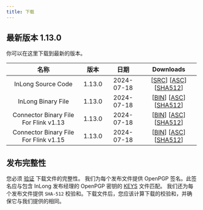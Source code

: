 ```yaml
---
title: 下载
---
```


## 最新版本 1.13.0
你可以在这里下载到最新的版本。

|                  名称                   |   版本   |     日期     |                                                                                                                                                                                                                                                                             Downloads                                                                                                                                                                                                                                                                             |
|:-------------------------------------:|:------:|:----------:|:-----------------------------------------------------------------------------------------------------------------------------------------------------------------------------------------------------------------------------------------------------------------------------------------------------------------------------------------------------------------------------------------------------------------------------------------------------------------------------------------------------------------------------------------------------------------:|
|          InLong Source Code           | 1.13.0 | 2024-07-18 |                                                                                                                              [[SRC](https://downloads.apache.org/inlong/1.13.0/apache-inlong-1.13.0-src.tar.gz)]                [[ASC](https://downloads.apache.org/inlong/1.13.0/apache-inlong-1.13.0-src.tar.gz.asc)]                [[SHA512](https://downloads.apache.org/inlong/1.13.0/apache-inlong-1.13.0-src.tar.gz.sha512)]                                                                                                                              |
|          InLong Binary File           | 1.13.0 | 2024-07-18 |                                                                                                                              [[BIN](https://downloads.apache.org/inlong/1.13.0/apache-inlong-1.13.0-bin.tar.gz)]                [[ASC](https://downloads.apache.org/inlong/1.13.0/apache-inlong-1.13.0-bin.tar.gz.asc)]                [[SHA512](https://downloads.apache.org/inlong/1.13.0/apache-inlong-1.13.0-bin.tar.gz.sha512)]                                                                                                                              |
| Connector Binary File For Flink v1.13 | 1.13.0 | 2024-07-18 | [[BIN](https://repository.apache.org/content/groups/public/org/apache/inlong/inlong-distribution/1.13.0/inlong-distribution-1.13.0-sort-connectors-flink-v1.13.tar.gz)]                [[ASC](https://repository.apache.org/content/groups/public/org/apache/inlong/inlong-distribution/1.13.0/inlong-distribution-1.13.0-sort-connectors-flink-v1.13.tar.gz.asc)]                [[SHA512](https://repository.apache.org/content/groups/public/org/apache/inlong/inlong-distribution/1.13.0/inlong-distribution-1.13.0-sort-connectors-flink-v1.13.tar.gz.sha1)] |
| Connector Binary File For Flink v1.15 | 1.13.0 | 2024-07-18 | [[BIN](https://repository.apache.org/content/groups/public/org/apache/inlong/inlong-distribution/1.13.0/inlong-distribution-1.13.0-sort-connectors-flink-v1.15.tar.gz)]                [[ASC](https://repository.apache.org/content/groups/public/org/apache/inlong/inlong-distribution/1.13.0/inlong-distribution-1.13.0-sort-connectors-flink-v1.15.tar.gz.asc)]                [[SHA512](https://repository.apache.org/content/groups/public/org/apache/inlong/inlong-distribution/1.13.0/inlong-distribution-1.13.0-sort-connectors-flink-v1.15.tar.gz.sha1)] |

## 发布完整性
您必须 [验证](https://www.apache.org/info/verification.html) 下载文件的完整性。
我们为每个发布文件提供 OpenPGP 签名。此签名应与包含 InLong 发布经理的 OpenPGP 密钥的 [KEYS](https://downloads.apache.org/inlong/KEYS) 文件匹配。
我们还为每个发布文件提供 <code>SHA-512</code> 校验和。下载文件后，您应该计算下载的校验和，并确保它与我们提供的相同。